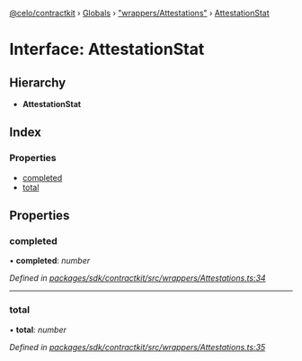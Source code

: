 [@celo/contractkit](../README.md) › [Globals](../globals.md) › ["wrappers/Attestations"](../modules/_wrappers_attestations_.md) › [AttestationStat](_wrappers_attestations_.attestationstat.md)

# Interface: AttestationStat

## Hierarchy

* **AttestationStat**

## Index

### Properties

* [completed](_wrappers_attestations_.attestationstat.md#completed)
* [total](_wrappers_attestations_.attestationstat.md#total)

## Properties

###  completed

• **completed**: *number*

*Defined in [packages/sdk/contractkit/src/wrappers/Attestations.ts:34](https://github.com/celo-org/celo-monorepo/blob/contractkit-v1.2.2/packages/sdk/contractkit/src/wrappers/Attestations.ts#L34)*

___

###  total

• **total**: *number*

*Defined in [packages/sdk/contractkit/src/wrappers/Attestations.ts:35](https://github.com/celo-org/celo-monorepo/blob/contractkit-v1.2.2/packages/sdk/contractkit/src/wrappers/Attestations.ts#L35)*
